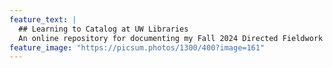 ```yaml
---
feature_text: |
  ## Learning to Catalog at UW Libraries
  An online repository for documenting my Fall 2024 Directed Fieldwork experience.
feature_image: "https://picsum.photos/1300/400?image=161"
---
```

